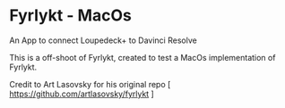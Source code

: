 # Fyrlykt - MacOs

An App to connect Loupedeck+ to Davinci Resolve

This is a off-shoot of Fyrlykt, created to test a MacOs implementation of Fyrlykt.

Credit to Art Lasovsky for his original repo [ https://github.com/artlasovsky/fyrlykt ]
